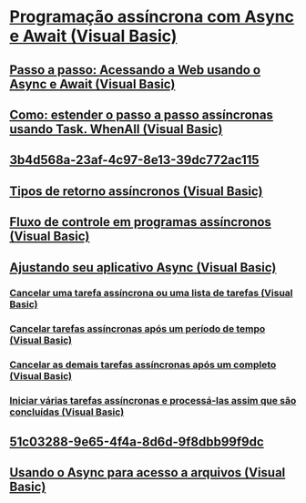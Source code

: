 # [Programação assíncrona com Async e Await (Visual Basic)](asynchronous-programming-with-async-and-await.md)
## [Passo a passo: Acessando a Web usando o Async e Await (Visual Basic)](walkthrough-accessing-the-web-by-using-async-and-await.md)
## [Como: estender o passo a passo assíncronas usando Task. WhenAll (Visual Basic)](how-to-extend-the-async-walkthrough-by-using-task-whenall.md)
## [3b4d568a-23af-4c97-8e13-39dc772ac115](TocOutOfQuery)
## [Tipos de retorno assíncronos (Visual Basic)](async-return-types.md)
## [Fluxo de controle em programas assíncronos (Visual Basic)](control-flow-in-async-programs.md)
## [Ajustando seu aplicativo Async (Visual Basic)](fine-tuning-your-async-application.md)
### [Cancelar uma tarefa assíncrona ou uma lista de tarefas (Visual Basic)](cancel-an-async-task-or-a-list-of-tasks.md)
### [Cancelar tarefas assíncronas após um período de tempo (Visual Basic)](cancel-async-tasks-after-a-period-of-time.md)
### [Cancelar as demais tarefas assíncronas após um completo (Visual Basic)](cancel-remaining-async-tasks-after-one-is-complete.md)
### [Iniciar várias tarefas assíncronas e processá-las assim que são concluídas (Visual Basic)](start-multiple-async-tasks-and-process-them-as-they-complete.md)
## [51c03288-9e65-4f4a-8d6d-9f8dbb99f9dc](TocOutOfQuery)
## [Usando o Async para acesso a arquivos (Visual Basic)](using-async-for-file-access.md)
